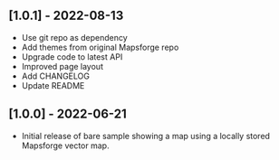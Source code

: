 ## [1.0.1] - 2022-08-13

* Use git repo as dependency
* Add themes from original Mapsforge repo
* Upgrade code to latest API
* Improved page layout
* Add CHANGELOG
* Update README

## [1.0.0] - 2022-06-21

* Initial release of bare sample showing a map using a locally stored Mapsforge vector map.
